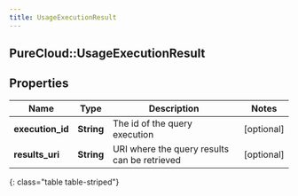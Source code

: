 ```yaml
---
title: UsageExecutionResult
---
```

## PureCloud::UsageExecutionResult

## Properties

|Name | Type | Description | Notes|
|------------ | ------------- | ------------- | -------------|
| **execution_id** | **String** | The id of the query execution | [optional] |
| **results_uri** | **String** | URI where the query results can be retrieved | [optional] |
{: class="table table-striped"}


